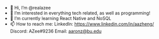 - 👋 Hi, I’m @realazee
- 👀 I’m interested in everything tech related, as well as programming!
- 🌱 I’m currently learning React Native and NoSQL
- 📫 How to reach me:
LinkedIn: https://www.linkedin.com/in/aazheng/
Discord: AZee#9236
Email: aaronz@bu.edu

<!---
realazee/realazee is a ✨ special ✨ repository because its `README.md` (this file) appears on your GitHub profile.
You can click the Preview link to take a look at your changes.
--->
